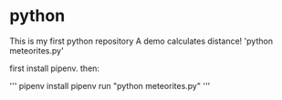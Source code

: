 # python

This is my first python repository
A demo calculates distance!
'python meteorites.py'

first install pipenv. then:

'''
pipenv install
pipenv run "python meteorites.py"
'''